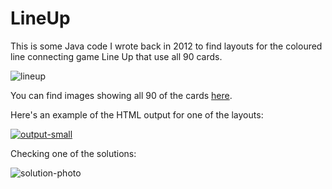 # LineUp

This is some Java code I wrote back in 2012 to find layouts for the coloured line connecting game Line Up that use all 90 cards.

![lineup](https://cloud.githubusercontent.com/assets/4344677/8002916/c3c91a24-0b9c-11e5-890c-c99d85e6d089.jpg)

You can find images showing all 90 of the cards [here](https://github.com/Tominator2/LineUp/issues/1).


Here's an example of the HTML output for one of the layouts:

[![output-small](https://cloud.githubusercontent.com/assets/4344677/9403646/156f11d2-4813-11e5-8af4-9ac12feb0390.png)](https://cloud.githubusercontent.com/assets/4344677/9403645/1543d1fc-4813-11e5-9979-d600301f5730.png)

Checking one of the solutions:

![solution-photo](https://cloud.githubusercontent.com/assets/4344677/8002969/47f9e8dc-0b9d-11e5-87d3-e1ddd24d1128.jpg)
